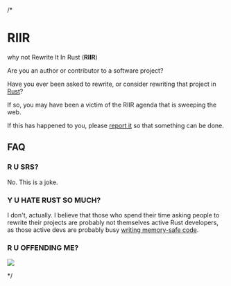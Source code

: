 /*

# RIIR
why not Rewrite It In Rust (**RIIR**)

Are you an author or contributor to a software project?

Have you ever been asked to rewrite, or consider rewriting that project in [Rust](https://www.rust-lang.org/)?

If so, you may have been a victim of the RIIR agenda that is sweeping the web.

If this has happened to you, please [report it](https://github.com/ansuz/RIIR/issues/) so that something can be done.


## FAQ

### R U SRS?

No. This is a joke.

### Y U HATE RUST SO MUCH?

I don't, actually. I believe that those who spend their time asking people to rewrite their projects are probably not themselves active Rust developers, as those active devs are probably busy [writing memory-safe code](https://trac.torproject.org/projects/tor/ticket/11331).

### R U OFFENDING ME?
![](rust.png)

*/
